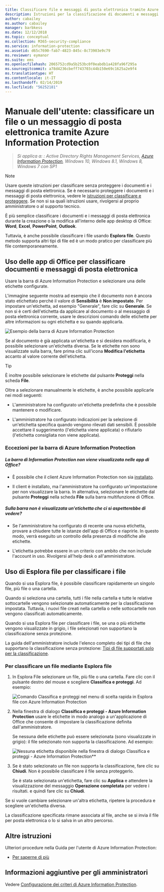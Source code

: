 ```yaml
---
title: Classificare file e messaggi di posta elettronica tramite Azure Information Protection
description: Istruzioni per la classificazione di documenti e messaggi di posta elettronica.
author: cabailey
ms.author: cabailey
manager: barbkess
ms.date: 12/12/2018
ms.topic: conceptual
ms.collection: M365-security-compliance
ms.service: information-protection
ms.assetid: d65c7690-fab7-4823-845c-8c73903e9c79
ms.reviewer: eymanor
ms.suite: ems
ms.openlocfilehash: 2065752cd9a5b253bc0f0eabdb1a428fa96f295a
ms.sourcegitcommit: a78d4236cbeff743703c44b150e69c1625a2e9f4
ms.translationtype: HT
ms.contentlocale: it-IT
ms.lasthandoff: 02/14/2019
ms.locfileid: "56252181"
---
```

# <a name="user-guide-classify-a-file-or-email-by-using-azure-information-protection"></a>Manuale dell'utente: classificare un file o un messaggio di posta elettronica tramite Azure Information Protection

>*Si applica a: : Active Directory Rights Management Services, [Azure Information Protection](https://azure.microsoft.com/pricing/details/information-protection), Windows 10, Windows 8.1, Windows 8, Windows 7 con SP1*

> [!NOTE]
> Usare queste istruzioni per classificare senza proteggere i documenti e i messaggi di posta elettronica. Se è necessario proteggere i documenti e i messaggi di posta elettronica, vedere le [istruzioni per classificare e proteggere](client-classify-protect.md). Se non si sa quali istruzioni usare, rivolgersi al proprio amministratore o al supporto tecnico.

È più semplice classificare i documenti e i messaggi di posta elettronica durante la creazione o la modifica all'interno delle app desktop di Office: **Word**, **Excel**, **PowerPoint**, **Outlook**. 

Tuttavia, è anche possibile classificare i file usando **Esplora file**. Questo metodo supporta altri tipi di file ed è un modo pratico per classificare più file contemporaneamente. 

## <a name="using-office-apps-to-classify-your-documents-and-emails"></a>Uso delle app di Office per classificare documenti e messaggi di posta elettronica

Usare la barra di Azure Information Protection e selezionare una delle etichette configurate. 

L'immagine seguente mostra ad esempio che il documento non è ancora stato etichettato perché il valore di **Sensibilità** è **Non impostato**. Per impostare un'etichetta, ad esempio "Generale", fare clic su **Generale**. Se non si è certi dell'etichetta da applicare al documento o al messaggio di posta elettronica corrente, usare le descrizioni comando delle etichette per altre informazioni su ogni etichetta e su quando applicarla. 

![Esempio della barra di Azure Information Protection](../media/info-protect-bar-not-set-callout.png)

Se al documento è già applicata un'etichetta e si desidera modificarla, è possibile selezionare un'etichetta diversa. Se le etichette non sono visualizzate sulla barra, fare prima clic sull'icona **Modifica l'etichetta** accanto al valore corrente dell'etichetta.

> [!TIP]
> È inoltre possibile selezionare le etichette dal pulsante **Proteggi** nella scheda **File**.

Oltre a selezionare manualmente le etichette, è anche possibile applicarle nei modi seguenti:

- L'amministratore ha configurato un'etichetta predefinita che è possibile mantenere o modificare.

- L'amministratore ha configurato indicazioni per la selezione di un'etichetta specifica quando vengono rilevati dati sensibili. È possibile accettare il suggerimento (l'etichetta viene applicata) o rifiutarlo (l'etichetta consigliata non viene applicata).

### <a name="exceptions-for-the-azure-information-protection-bar"></a>Eccezioni per la barra di Azure Information Protection 

##### <a name="dont-see-this-information-protection-bar-in-your-office-apps"></a>La barra di Information Protection non viene visualizzata nelle app di Office?

- È possibile che il client Azure Information Protection non sia [installato](install-client-app.md).

- Il client è installato, ma l'amministratore ha configurato un'impostazione per non visualizzare la barra. In alternativa, selezionare le etichette dal pulsante **Proteggi** nella scheda **File** sulla barra multifunzione di Office. 

##### <a name="is-the-label-that-you-expect-to-see-not-displayed-on-the-bar"></a>Sulla barra non è visualizzata un'etichetta che ci si aspetterebbe di vedere? 

- Se l'amministratore ha configurato di recente una nuova etichetta, provare a chiudere tutte le istanze dell'app di Office e riaprirle. In questo modo, verrà eseguito un controllo della presenza di modifiche alle etichette.

- L'etichetta potrebbe essere in un criterio con ambito che non include l'account in uso. Rivolgersi all'help desk o all'amministratore.


## <a name="using-file-explorer-to-classify-files"></a>Uso di Esplora file per classificare i file

Quando si usa Esplora file, è possibile classificare rapidamente un singolo file, più file o una cartella. 

Quando si seleziona una cartella, tutti i file nella cartella e tutte le relative sottocartelle vengono selezionate automaticamente per la classificazione impostata. Tuttavia, i nuovi file creati nella cartella o nelle sottocartelle non vengono classificati automaticamente.

Quando si usa Esplora file per classificare i file, se una o più etichette vengono visualizzate in grigio, i file selezionati non supportano la classificazione senza protezione.

La guida dell'amministratore include l'elenco completo dei tipi di file che supportano la classificazione senza protezione: [Tipi di file supportati solo per la classificazione](client-admin-guide-file-types.md#file-types-supported-for-classification-only).

### <a name="to-classify-a-file-by-using-file-explorer"></a>Per classificare un file mediante Esplora file

1. In Esplora File selezionare un file, più file o una cartella. Fare clic con il pulsante destro del mouse e scegliere **Classifica e proteggi**. Ad esempio:
    
    ![Comando Classifica e proteggi nel menu di scelta rapida in Esplora file con Azure Information Protection](../media/right-click-classify-protect-folder.png)

2. Nella finestra di dialogo **Classifica e proteggi - Azure Information Protection** usare le etichette in modo analogo a un'applicazione di Office che consente di impostare la classificazione definita dall'amministratore. 
    
    Se nessuna delle etichette può essere selezionata (sono visualizzate in grigio): il file selezionato non supporta la classificazione. Ad esempio:
    
    ![Nessuna etichetta disponibile nella finestra di dialogo Classifica e proteggi - Azure Information Protection**](../media/info-protect-dialog-labels-dimmed.png)

3. Se è stato selezionato un file non supporta la classificazione, fare clic su **Chiudi**. Non è possibile classificare il file senza proteggerlo.
    
    Se è stata selezionata un'etichetta, fare clic su **Applica** e attendere la visualizzazione del messaggio **Operazione completata** per vedere i risultati. e quindi fare clic su **Chiudi**.

Se si vuole cambiare selezionare un'altra etichetta, ripetere la procedura e scegliere un'etichetta diversa.

La classificazione specificata rimane associata al file, anche se si invia il file per posta elettronica o lo si salva in un altro percorso. 
## <a name="other-instructions"></a>Altre istruzioni
Ulteriori procedure nella Guida per l'utente di Azure Information Protection:

- [Per saperne di più](client-user-guide.md#what-do-you-want-to-do)

## <a name="additional-information-for-administrators"></a>Informazioni aggiuntive per gli amministratori    
Vedere [Configurazione dei criteri di Azure Information Protection](../configure-policy.md).

